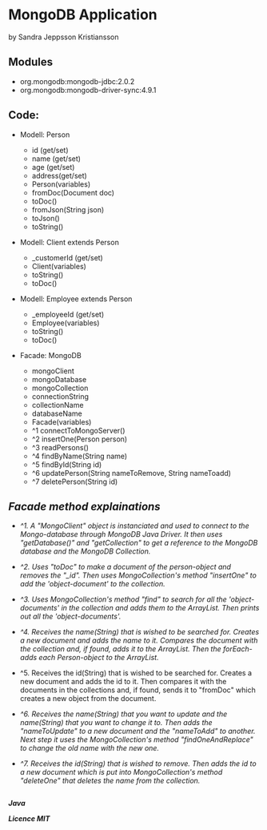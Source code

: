 # MongoDB Application
by Sandra Jeppsson Kristiansson

## Modules
+ org.mongodb:mongodb-jdbc:2.0.2
+ org.mongodb:mongodb-driver-sync:4.9.1

## Code:

+ Modell: Person
    + id (get/set)
    + name (get/set)
    + age (get/set)
    + address(get/set)
    + Person(variables)
    + fromDoc(Document doc)
    + toDoc()
    + fromJson(String json)
    + toJson()
    + toString()


+ Modell: Client extends Person
    + _customerId (get/set)
    + Client(variables)
    + toString()
    + toDoc()


+ Modell: Employee extends Person
    + _employeeId (get/set)
    + Employee(variables)
    + toString()
    + toDoc()


+ Facade: MongoDB
  + mongoClient
  + mongoDatabase
  + mongoCollection
  + connectionString
  + collectionName
  + databaseName
  + Facade(variables)
  + ^1 connectToMongoServer()
  + ^2 insertOne(Person person)
  + ^3 readPersons()
  + ^4 findByName(String name)
  + ^5 findById(String id)
  + ^6 updatePerson(String nameToRemove, String nameToadd)
  + ^7 deletePerson(String id)

## *Facade method explainations*

+ *^1. A "MongoClient" object is instanciated and used to connect to the Mongo-database through* 
*MongoDB Java Driver. It then uses "getDatabase()" and "getCollection" to get a reference* 
*to the MongoDB database and the MongoDB Collection.*


+ *^2. Uses "toDoc" to make a document of the person-object and removes the "_id". Then uses*
*MongoCollection's method "insertOne" to add the 'object-document' to the collection.*


+ *^3. Uses MongoCollection's method "find" to search for all the 'object-documents' in the collection* 
*and adds them to the ArrayList. Then prints out all the 'object-documents'.*


+ *^4. Receives the name(String) that is wished to be searched for. Creates a new document and adds*
*the name to it. Compares the document with the collection and, if found, adds it to the ArrayList.*
*Then the forEach-adds each Person-object to the ArrayList.*


+ ^5. Receives the id(String) that is wished to be searched for. Creates a new document and adds 
the id to it. Then compares it with the documents in the collections and, if found, sends it 
to "fromDoc" which creates a new object from the document.


+ *^6. Receives the name(String) that you want to update and the name(String) that you want to change*
*it to. Then adds the "nameToUpdate" to a new document and the "nameToAdd" to another. Next step*
*it uses the MongoCollection's method "findOneAndReplace" to change the old name with the new one.*


+ *^7. Receives the id(String) that is wished to remove. Then adds the id to a new document which is*
*put into MongoCollection's method "deleteOne" that deletes the name from the collection.*


``` Java

```
***Java***

***Licence MIT***

  